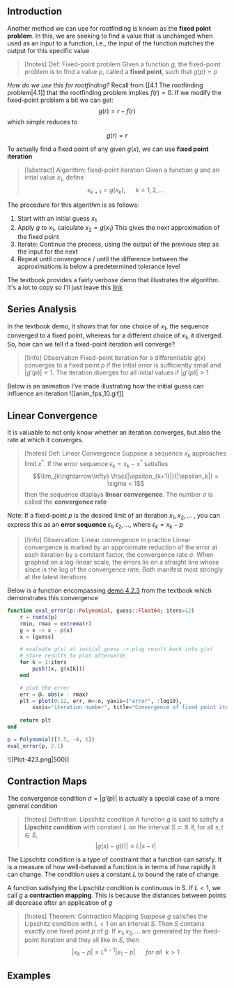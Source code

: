 ## Introduction
Another method we can use for rootfinding is known as the **fixed point problem**. In this, we are seeking to find a value that is unchanged when used as an input to a function, i.e., the input of the function matches the output for this specific value
>[!notes] Def: Fixed-point problem
>GIven a function $g$, the fixed-point problem is to find a value $p$, called a **fixed point**, such that $g(p) = p$

*How do we use this for rootfinding?*
Recall from [[4.1 The rootfinding problem|4.1]] that the rootfinding problem implies $f(r) = 0$. If we modify the fixed-point problem a bit we can get:
$$g(r) = r - f(r)$$
which simple reduces to 

$$g(r) = r$$

To actually find a fixed point of any given $g(x)$, we can use **fixed point iteration**
>[!abstract] Algorithm: fixed-point iteration
>Given a function $g$ and an intial value $x_1$, define
>$$x_{k+1} = g(x_k), \ \ \ \ \ \ k = 1, 2, ...$$

The procedure for this algorithm is as follows:
1. Start with an initial guess $x_1$
2. Apply $g$ to $x_1$, calculate $x_2 = g(x_1)$ This gives the next approximation of the fixed point
3. Iterate: Continue the process, using the output of the previous step as the input for the next
4. Repeat until convergence / until the difference between the approximations is below a predetermined tolerance level

The textbook provides a fairly verbose demo that illustrates the algorithm. It's a lot to copy so I'll just leave this [link](https://fncbook.github.io/fnc/nonlineqn/demos/fp-spiral.html)

## Series Analysis
In the textbook demo, it shows that for one choice of $x_1$, the sequence converged to a fixed point, whereas for a different choice of $x_1$, it diverged. 
So, how can we tell if a fixed-point iteration will converge?

>[!info] Observation
>Fixed-point iteration for a differentiable $g(x)$ converges to a fixed point $p$ if the intial error is sufficiently small and $|g'(p)| < 1$. The iteration diverges for all initial values if $|g'(p)| > 1$

Below is an animation I've made illustrating how the initial guess can influence an iteration
![[anim_fps_10.gif]]

## Linear Convergence
It is valuable to not only know whether an iteration converges, but also the rate at which it converges. 
>[!notes] Def: Linear Convergence
>Suppose a sequence $x_k$ approaches limit $x^*$. If the error sequence $\epsilon_k = x_k - x^*$ satisfies
>$$\lim_{k\rightarrow\infty} \frac{|\epsilon_{k+1}|}{|\epsilon_k|} = \sigma < 1$$ 
>then the sequence displays **linear convergence**. The number $\sigma$ is called the **convergence rate**

Note: If a fixed-point $p$ is the desired limit of an iteration $x_1, x_2, ...$ , you can express this as an **error sequence** $\epsilon_1, \epsilon_2, ...$, where $\epsilon_k = x_k - p$

>[!info] Observation: Linear convergence in practice
>Linear convergence is marked by an approximate reduction of the error at each iteration by a constant factor, the convergence rate $\sigma$. When graphed on a log-linear scale, the errors lie on a straight line whose slope is the log of the convergence rate. Both manifest most strongly at the latest iterations

Below is a function encompassing [demo 4.2.3](https://fncbook.github.io/fnc/nonlineqn/demos/fp-converge.html) from the textbook which demonstrates this convergence
```julia
function eval_error(p::Polynomial, guess::Float64; iters=12)
	r = roots(p)
	rmin, rmax = extrema(r)
	g = x -> x - p(x)
	x = [guess]

	# evaluate g(x) at initial guess -> plug result back into g(x)
	# store results to plot afterwards
	for k = 1:iters
		push!(x, g(x[k]))
	end

	# plot the error
	err = @. abs(x - rmax)
	plt = plot(0:12, err, m=:o, yaxis=("error", :log10),
		xaxis="iteration number", title="Convergence of fixed point iteration")
	
	return plt
end

p = Polynomial([3.5, -4, 1])
eval_error(p, 2.1)
```
![[Plot-423.png|500]]

## Contraction Maps
The convergence condition $\sigma = |g'(p)|$ is actually a special case of a more general condition
>[!notes] Definition: Lipschitz condition
>A function $g$ is said to satisfy a **Lipschitz condition** with constant $L$ on the interval $S \subset \mathbb{R}$ if, for all $s, t \in S$,
>$$|g(s) - g(t)| \leq L|s - t|$$ 

The Lipschitz condition is a type of constraint that a function can satisfy. It is a measure of how well-behaved a function is in terms of how rapidly it can change. The condition uses a constant $L$ to bound the rate of change.

A function satisfying the Lipschitz condition is continuous in S. If $L < 1$, we call $g$ a **contraction mapping**. This is because the distances between points all decrease after an application of $g$

>[!notes] Theorem: Contraction Mapping
>Suppose $g$ satisfies the Lipschitz condition with $L < 1$ on an interval $S$. Then $S$ contains exactly one fixed point $p$ of $g$. If $x_1, x_2, ...$ are generated by the fixed-point iteration and they all like in $S$, then 
>$$|x_k - p| \leq L^{k-1}|x_1-p| \ \ \ \ \ \ for \ all \  \ k > 1$$

## Examples